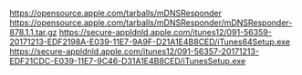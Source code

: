

<https://opensource.apple.com/tarballs/mDNSResponder>
<https://opensource.apple.com/tarballs/mDNSResponder/mDNSResponder-878.1.1.tar.gz>
<https://secure-appldnld.apple.com/itunes12/091-56359-20171213-EDF2198A-E039-11E7-9A9F-D21A1E4B8CED/iTunes64Setup.exe>
<https://secure-appldnld.apple.com/itunes12/091-56357-20171213-EDF21CDC-E039-11E7-9C46-D31A1E4B8CED/iTunesSetup.exe>

